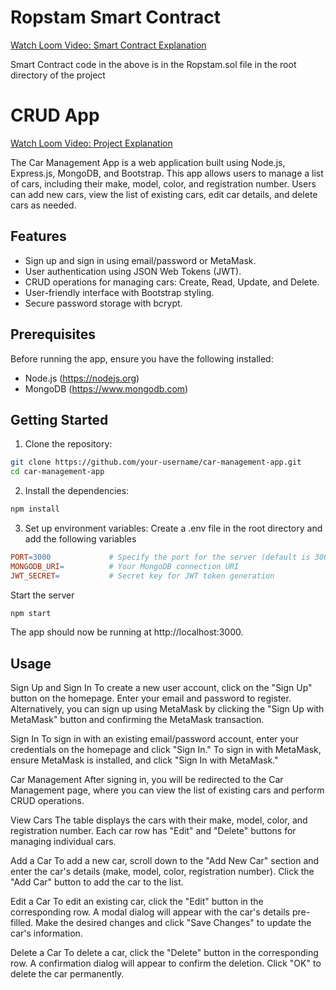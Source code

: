 # Ropstam Smart Contract

[Watch Loom Video: Smart Contract Explanation](https://www.loom.com/share/9c85b46f43fd4dbb9b8d02354b2db94f?sid=615f64f7-6c38-4668-a785-e518a87e2b8c)

Smart Contract code in the above is in the Ropstam.sol file in the root directory of the project

# CRUD App

[Watch Loom Video: Project Explanation](https://www.loom.com/share/ca3564df8e5e4055851672a06c9d7f02?sid=a3b5f170-d4e9-4760-a9bf-be7fee22187b)

The Car Management App is a web application built using Node.js, Express.js, MongoDB, and Bootstrap. This app allows users to manage a list of cars, including their make, model, color, and registration number. Users can add new cars, view the list of existing cars, edit car details, and delete cars as needed.

## Features

- Sign up and sign in using email/password or MetaMask.
- User authentication using JSON Web Tokens (JWT).
- CRUD operations for managing cars: Create, Read, Update, and Delete.
- User-friendly interface with Bootstrap styling.
- Secure password storage with bcrypt.

## Prerequisites

Before running the app, ensure you have the following installed:

- Node.js (https://nodejs.org)
- MongoDB (https://www.mongodb.com)

## Getting Started

1. Clone the repository:

```bash
git clone https://github.com/your-username/car-management-app.git
cd car-management-app
```

2. Install the dependencies:

```bash
npm install
```

3. Set up environment variables:
   Create a .env file in the root directory and add the following variables

```makefile
PORT=3000             # Specify the port for the server (default is 3000)
MONGODB_URI=          # Your MongoDB connection URI
JWT_SECRET=           # Secret key for JWT token generation
```

Start the server

```bash
npm start
```

The app should now be running at http://localhost:3000.

## Usage

Sign Up and Sign In
To create a new user account, click on the "Sign Up" button on the homepage. Enter your email and password to register.
Alternatively, you can sign up using MetaMask by clicking the "Sign Up with MetaMask" button and confirming the MetaMask transaction.

Sign In
To sign in with an existing email/password account, enter your credentials on the homepage and click "Sign In."
To sign in with MetaMask, ensure MetaMask is installed, and click "Sign In with MetaMask."

Car Management
After signing in, you will be redirected to the Car Management page, where you can view the list of existing cars and perform CRUD operations.

View Cars
The table displays the cars with their make, model, color, and registration number.
Each car row has "Edit" and "Delete" buttons for managing individual cars.

Add a Car
To add a new car, scroll down to the "Add New Car" section and enter the car's details (make, model, color, registration number).
Click the "Add Car" button to add the car to the list.

Edit a Car
To edit an existing car, click the "Edit" button in the corresponding row.
A modal dialog will appear with the car's details pre-filled.
Make the desired changes and click "Save Changes" to update the car's information.

Delete a Car
To delete a car, click the "Delete" button in the corresponding row.
A confirmation dialog will appear to confirm the deletion.
Click "OK" to delete the car permanently.
